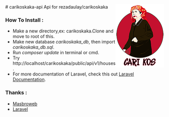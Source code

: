 <img src="public/logo.png" align="right" />
# carikoskaka-api
Api for rezadaulay/carikoskaka


### How To Install :
  - Make a new directory,ex: carikoskaka.Clone and move to root of this.
  - Make new database *carikoskaka_db*, then import *carikoskaka_db.sql*.
  - Run *composer update* in terminal or cmd.
  - Try http://localhost/carikoskaka/public/api/v1/houses .
  - For more documentation of Laravel, check this out [Laravel Documentation](https://laravel.com/docs/5.1).

### Thanks :
  - [Masbroweb](https://laravel.com/)
  - [Laravel](https://github.com/square/picasso/)